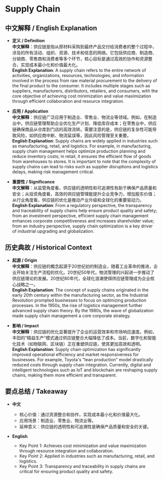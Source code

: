 # Supply Chain

## 中文解释 / English Explanation

* **定义 / Definition**  
  **中文解释**：供应链是指从原材料采购到最终产品交付给消费者的整个过程中，涉及的所有活动、组织、资源、技术和信息的网络。它包括供应商、制造商、分销商、零售商和消费者等多个环节，核心目标是通过高效的协作和资源整合，实现成本最小化和价值最大化。  
  **English Explanation**: A supply chain refers to the entire network of activities, organizations, resources, technologies, and information involved in the process from raw material procurement to the delivery of the final product to the consumer. It includes multiple stages such as suppliers, manufacturers, distributors, retailers, and consumers, with the core objective of achieving cost minimization and value maximization through efficient collaboration and resource integration.

* **应用 / Application**  
  **中文解释**：供应链广泛应用于制造业、零售业、物流业等领域。例如，在制造业中，供应链管理帮助企业优化生产计划、降低库存成本；在零售业中，供应链确保商品从仓库到门店的高效流转。需要注意的是，供应链的复杂性可能导致风险，如供应商中断、物流延误等，因此风险管理至关重要。  
  **English Explanation**: Supply chains are widely applied in industries such as manufacturing, retail, and logistics. For example, in manufacturing, supply chain management helps optimize production planning and reduce inventory costs; in retail, it ensures the efficient flow of goods from warehouses to stores. It is important to note that the complexity of supply chains can lead to risks such as supplier disruptions and logistics delays, making risk management critical.

* **重要性 / Significance**  
  **中文解释**：从监管角度看，供应链的透明性和可追溯性有助于确保产品质量和安全；从投资角度看，高效的供应链管理能提升企业竞争力，增加股东价值；从行业角度看，供应链的优化是推动产业升级和全球化的重要驱动力。  
  **English Explanation**: From a regulatory perspective, the transparency and traceability of supply chains help ensure product quality and safety; from an investment perspective, efficient supply chain management enhances corporate competitiveness and increases shareholder value; from an industry perspective, supply chain optimization is a key driver of industrial upgrading and globalization.

## 历史典故 / Historical Context

* **起源 / Origin**  
  **中文解释**：供应链的概念起源于20世纪初的制造业，随着工业革命的推进，企业开始关注生产流程的优化。20世纪50年代，物流管理的兴起进一步推动了供应链理论的发展。20世纪80年代，全球化浪潮使得供应链管理成为企业核心战略之一。  
  **English Explanation**: The concept of supply chains originated in the early 20th century within the manufacturing sector, as the Industrial Revolution prompted businesses to focus on optimizing production processes. In the 1950s, the rise of logistics management further advanced supply chain theory. By the 1980s, the wave of globalization made supply chain management a core corporate strategy.

* **影响 / Impact**  
  **中文解释**：供应链的优化显著提升了企业的运营效率和市场响应速度。例如，丰田的“精益生产”模式通过供应链整合大幅降低了成本。当前，数字化和智能化技术（如物联网、区块链）正在重塑供应链，使其更加高效和透明。  
  **English Explanation**: Supply chain optimization has significantly improved operational efficiency and market responsiveness for businesses. For example, Toyota's "lean production" model drastically reduced costs through supply chain integration. Currently, digital and intelligent technologies such as IoT and blockchain are reshaping supply chains, making them more efficient and transparent.

## 要点总结 / Takeaway

* **中文**  
  - 核心价值：通过资源整合和协作，实现成本最小化和价值最大化。  
  - 应用场景：制造业、零售业、物流业等。  
  - 延伸意义：供应链的透明性和可追溯性是确保产品质量和安全的关键。  

* **English**  
  - Key Point 1: Achieves cost minimization and value maximization through resource integration and collaboration.  
  - Key Point 2: Applied in industries such as manufacturing, retail, and logistics.  
  - Key Point 3: Transparency and traceability in supply chains are critical for ensuring product quality and safety.